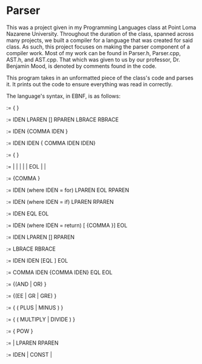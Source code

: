 # Parser
This was a project given in my Programming Languages class at Point Loma Nazarene University.  Throughout the duration of the class, spanned across many projects, we built a compiler for a language that was created for said class.  As such, this project focuses on making the parser component of a compiler work.  Most of my work can be found in Parser.h, Parser.cpp, AST.h, and AST.cpp.  That which was given to us by our professor, Dr. Benjamin Mood, is denoted by comments found in the code.

This program takes in an unformatted piece of the class's code and parses it.  It prints out the code to ensure everything was read in correctly.


The language's syntax, in EBNF, is as follows:

<program> := <function> { <function> }  

<function> := <typelist> IDEN LPAREN [<param>] RPAREN LBRACE <statements> RBRACE 

<typelist> := IDEN {COMMA IDEN }

<param> := IDEN IDEN { COMMA IDEN IDEN} 

<statements> := { <statement> } 

<statement> := <if> | <for> | <declaration> | <assign> | <blockstatement> | <functioncall> EOL | <return> | <functioncallstatementmultipleretrun>

<args> := <booleanExprA> {COMMA <booleanExprA>}



<for> := IDEN (where IDEN = for) LPAREN <declaration> <booleanEXPRA> EOL <assign> RPAREN <statement>

<if> := IDEN (where IDEN = if) LPAREN <booleanEXPRA> RPAREN <statement>

<assign> := IDEN EQL <booleanExprA> EOL

<return> := IDEN (where IDEN = return) [<booleanExprA> {COMMA <booleanExprA>}] EOL

<functioncall> := IDEN LPAREN [<args>] RPAREN

<blockstatement> := LBRACE <statements> RBRACE

<declaration> := IDEN IDEN [EQL <booleanExprA>] EOL

<functioncallstatementmultipleretrun> := COMMA IDEN {COMMA IDEN} EQL  <functioncall> EOL



<booleanExprA> := <booleanExprB> {(AND | OR) <booleanExprB>}

<booleanExprB> := <term> {(EE | GR | GRE) <term>}

<term> := <expr> { ( PLUS | MINUS ) <expr>} 

<expr> := <pow> { ( MULTIPLY  | DIVIDE ) <pow>}  

<pow> := <factor> { POW  <factor>}  

<factor> := <element> | LPAREN  <booleanExprA> RPAREN

<element> := IDEN | CONST | <functioncall>

